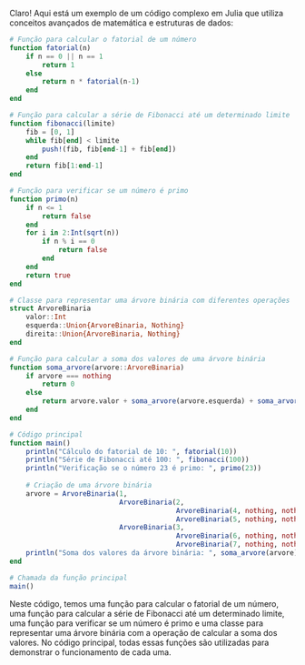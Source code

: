 Claro! Aqui está um exemplo de um código complexo em Julia que utiliza conceitos avançados de matemática e estruturas de dados:

```julia
# Função para calcular o fatorial de um número
function fatorial(n)
    if n == 0 || n == 1
        return 1
    else
        return n * fatorial(n-1)
    end
end

# Função para calcular a série de Fibonacci até um determinado limite
function fibonacci(limite)
    fib = [0, 1]
    while fib[end] < limite
        push!(fib, fib[end-1] + fib[end])
    end
    return fib[1:end-1]
end

# Função para verificar se um número é primo
function primo(n)
    if n <= 1
        return false
    end
    for i in 2:Int(sqrt(n))
        if n % i == 0
            return false
        end
    end
    return true
end

# Classe para representar uma árvore binária com diferentes operações
struct ArvoreBinaria
    valor::Int
    esquerda::Union{ArvoreBinaria, Nothing}
    direita::Union{ArvoreBinaria, Nothing}
end

# Função para calcular a soma dos valores de uma árvore binária
function soma_arvore(arvore::ArvoreBinaria)
    if arvore === nothing
        return 0
    else
        return arvore.valor + soma_arvore(arvore.esquerda) + soma_arvore(arvore.direita)
    end
end

# Código principal
function main()
    println("Cálculo do fatorial de 10: ", fatorial(10))
    println("Série de Fibonacci até 100: ", fibonacci(100))
    println("Verificação se o número 23 é primo: ", primo(23))
    
    # Criação de uma árvore binária
    arvore = ArvoreBinaria(1, 
                           ArvoreBinaria(2, 
                                         ArvoreBinaria(4, nothing, nothing),
                                         ArvoreBinaria(5, nothing, nothing)),
                           ArvoreBinaria(3, 
                                         ArvoreBinaria(6, nothing, nothing),
                                         ArvoreBinaria(7, nothing, nothing)))
    println("Soma dos valores da árvore binária: ", soma_arvore(arvore))
end

# Chamada da função principal
main()
```

Neste código, temos uma função para calcular o fatorial de um número, uma função para calcular a série de Fibonacci até um determinado limite, uma função para verificar se um número é primo e uma classe para representar uma árvore binária com a operação de calcular a soma dos valores. No código principal, todas essas funções são utilizadas para demonstrar o funcionamento de cada uma.